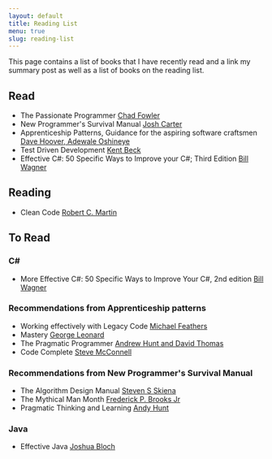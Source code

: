 ```yaml
---
layout: default
title: Reading List
menu: true
slug: reading-list
---
```


This page contains a list of books that I have recently read and a link my summary post as well as a list of books on the reading list.

## Read
* The Passionate Programmer [Chad Fowler](https://pragprog.com/book/cfcar2/the-passionate-programmer)
* New Programmer's Survival Manual [Josh Carter](https://pragprog.com/book/jcdeg/new-programmer-s-survival-manual)
* Apprenticeship Patterns, Guidance for the aspiring software craftsmen [Dave Hoover, Adewale Oshineye](http://shop.oreilly.com/product/9780596518387.do)
* Test Driven Development [Kent Beck](https://www.amazon.com/Test-Driven-Development-Kent-Beck/dp/0321146530)
* Effective C#: 50 Specific Ways to Improve your C#; Third Edition [Bill Wagner](https://www.safaribooksonline.com/library/view/effective-c-50/9780134579290/)

## Reading
* Clean Code [Robert C. Martin](https://www.amazon.com/Clean-Code-Handbook-Software-Craftsmanship/dp/0132350882)

## To Read

### C#
* More Effective C#: 50 Specific Ways to Improve Your C#, 2nd edition [Bill Wagner](https://www.safaribooksonline.com/library/view/more-effective-c/9780134579306/)
### Recommendations from Apprenticeship patterns
* Working effectively with Legacy Code [Michael Feathers](https://www.amazon.com/Working-Effectively-Legacy-Michael-Feathers/dp/0131177052)
* Mastery [George Leonard](https://www.amazon.com.au/Mastery-Keys-Success-Long-Term-Fulfillment/dp/0452267560)
* The Pragmatic Programmer [Andrew Hunt and David Thomas](https://pragprog.com/book/tpp/the-pragmatic-programmer)
* Code Complete [Steve McConnell](https://www.amazon.com/Code-Complete-Practical-Handbook-Construction/dp/0735619670)

### Recommendations from New Programmer's Survival Manual
* The Algorithm Design Manual [Steven S Skiena](https://www.amazon.com/Algorithm-Design-Manual-Steven-Skiena/dp/1849967202)
* The Mythical Man Month [Frederick P. Brooks Jr](https://www.amazon.com/gp/product/0201835959)
* Pragmatic Thinking and Learning [Andy Hunt](https://pragprog.com/book/ahptl/pragmatic-thinking-and-learning)

### Java
* Effective Java [Joshua Bloch](https://www.safaribooksonline.com/library/view/effective-java-third/9780134686097/)

